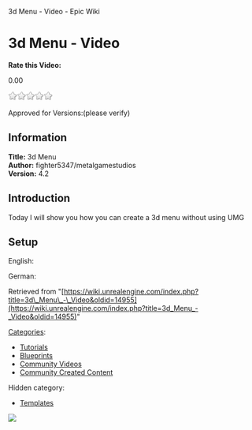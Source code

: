 3d Menu - Video - Epic Wiki                    

3d Menu - Video
===============

**Rate this Video:**

0.00

![](/extensions/VoteNY/images/star_off.gif)![](/extensions/VoteNY/images/star_off.gif)![](/extensions/VoteNY/images/star_off.gif)![](/extensions/VoteNY/images/star_off.gif)![](/extensions/VoteNY/images/star_off.gif)

Approved for Versions:(please verify)

Information
-----------

**Title:** 3d Menu  
**Author:** fighter5347/metalgamestudios  
**Version:** 4.2  
  

Introduction
------------

Today I will show you how you can create a 3d menu without using UMG  
  

Setup
-----

English:  
  
German:

Retrieved from "[https://wiki.unrealengine.com/index.php?title=3d\_Menu\_-\_Video&oldid=14955](https://wiki.unrealengine.com/index.php?title=3d_Menu_-_Video&oldid=14955)"

[Categories](/Special:Categories "Special:Categories"):

*   [Tutorials](/Category:Tutorials "Category:Tutorials")
*   [Blueprints](/index.php?title=Category:Blueprints&action=edit&redlink=1 "Category:Blueprints (page does not exist)")
*   [Community Videos](/Category:Community_Videos "Category:Community Videos")
*   [Community Created Content](/Category:Community_Created_Content "Category:Community Created Content")

Hidden category:

*   [Templates](/Category:Templates "Category:Templates")

  ![](https://tracking.unrealengine.com/track.png)